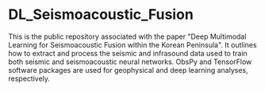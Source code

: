 # DL_Seismoacoustic_Fusion
This is the public repository associated with the paper "Deep Multimodal Learning for Seismoacoustic Fusion within the Korean Peninsula". It outlines how to extract and process the seismic and infrasound data used to train both seismic and seismoacoustic neural networks. ObsPy and TensorFlow software packages are used for geophysical and deep learning analyses, respectively.  
